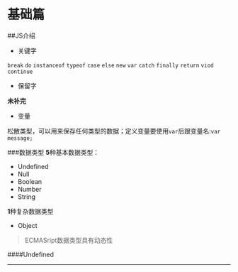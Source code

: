 # 基础篇

##JS介绍

- 关键字

```break``` ```do``` ```instanceof``` ```typeof```
```case``` ```else``` ```new``` ```var``` ```catch``` ```finally``` ```return``` ```viod``` ```continue```

- 保留字

**未补完**


- 变量
  
松散类型，可以用来保存任何类型的数据；定义变量要使用```var```后跟变量名:```var message;```

###数据类型
**5**种基本数据类型：
- Undefined
- Null
- Boolean
- Number
- String

**1**种复杂数据类型
- Object

> ECMASript数据类型具有动态性

####Undefined









































---